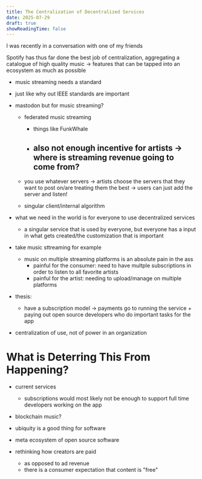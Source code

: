 ```yaml
---
title: The Centralization of Decentralized Services
date: 2025-07-29
draft: true
showReadingTime: false
---
```


I was recently in a conversation with one of my friends

Spotify has thus far done the best job of centralization, aggregating a catalogue of high quality music -> features that can be tapped into an ecosystem as much as possible

- music streaming needs a standard
- just like why out IEEE standards are important


- mastodon but for music streaming?
	- federated music streaming
		- things like FunkWhale
		- also not enough incentive for artists -> where is streaming revenue going to come from?
			- 

	- you use whatever servers -> artists choose the servers that they want to post on/are treating them the best -> users can just add the server and listen!
	- singular client/internal algorithm

- what we need in the world is for everyone to use decentralized services
	- a singular service that is used by everyone, but everyone has a input in what gets created/the customization that is important
- take music sttreaming for example
	- music on multiple streaming platforms is an absolute pain in the ass
		- painful for the consumer: need to have multple subscriptions in order to listen to all favorite artists
		- painful for the artist: needing to upload/manage on multiple platforms
		  
- thesis:
	- have a subscription model -> payments go to running the service + paying out open source developers who do important tasks for the app

- centralization of use, not of power in an organization

# What is Deterring This From Happening?
- current services
	- subscriptions would most likely not be enough to support full time developers working on the app
- blockchain music?

- ubiquity is a good thing for software
- meta ecosystem of open source software


- rethinking how creators are paid
	- as opposed to ad revenue
	- there is a consumer expectation that content is "free"
